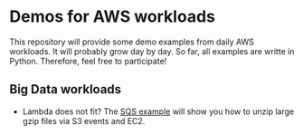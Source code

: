 # Demos for AWS workloads

This repository will provide some demo examples from daily AWS workloads. It will probably grow day by day. So far, all examples are writte in Python. Therefore, feel free to participate!

## Big Data workloads

* Lambda does not fit? The [SQS example](SQS/READ.MD) will show you how to unzip large gzip files via S3 events and EC2.
